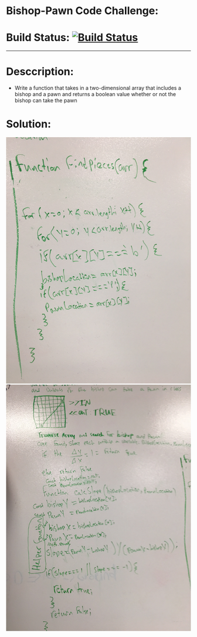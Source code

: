 # Bishop-Pawn Code Challenge:
# Build Status: [![Build Status](https://travis-ci.com/peffles/DataStructuresAndAlgorithms.svg?branch=master)](https://travis-ci.com/peffles/DataStructuresAndAlgorithms)
___
# Desccription:
- Write a function that takes in a two-dimensional array that includes a bishop
and a pawn and returns a boolean value whether or not the bishop can take the pawn

# Solution:

![pic1](assets/whiteboardPic1.jpg)
![pic2](assets/whiteboardPic2.jpg)
